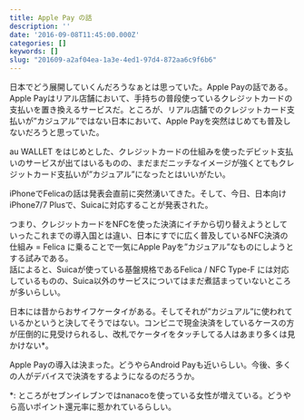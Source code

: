 ```yaml
---
title: Apple Pay の話
description: ''
date: '2016-09-08T11:45:00.000Z'
categories: []
keywords: []
slug: "201609-a2af04ea-1a3e-4ed1-97d4-872aa6c9f6b6"
---
```

日本でどう展開していくんだろうなぁとは思っていた。Apple Payの話である。  
Apple Payはリアル店舗において、手持ちの普段使っているクレジットカードの支払いを置き換えるサービスだ。ところが、リアル店舗でのクレジットカード支払いが”カジュアル”ではない日本において、Apple Payを突然はじめても普及しないだろうと思っていた。

au WALLET をはじめとした、クレジットカードの仕組みを使ったデビット支払いのサービスが出てはいるものの、まだまだニッチなイメージが強くとてもクレジットカード支払いが”カジュアル”になったとはいいがたい。

iPhoneでFelicaの話は発表会直前に突然湧いてきた。そして、今日、日本向けiPhone7/7 Plusで、Suicaに対応することが発表された。

つまり、クレジットカードをNFCを使った決済にイチから切り替えようとしていったこれまでの導入国とは違い、日本にすでに広く普及しているNFC決済の仕組み = Felica に乗ることで一気にApple Payを”カジュアル”なものにしようとする試みである。  
話によると、Suicaが使っている基盤規格であるFelica / NFC Type-F には対応しているものの、Suica以外のサービスについてはまだ煮詰まっていないところが多いらしい。

日本には昔からおサイフケータイがある。そしてそれが”カジュアル”に使われているかというと決してそうではない。コンビニで現金決済をしているケースの方が圧倒的に見受けられるし、改札でケータイをタッチしてる人はあまり多くは見かけない\*。

Apple Payの導入は決まった。どうやらAndroid Payも近いらしい。今後、多くの人がデバイスで決済をするようになるのだろうか。

\*: ところがセブンイレブンではnanacoを使っている女性が増えている。どうやら高いポイント還元率に惹かれているらしい。